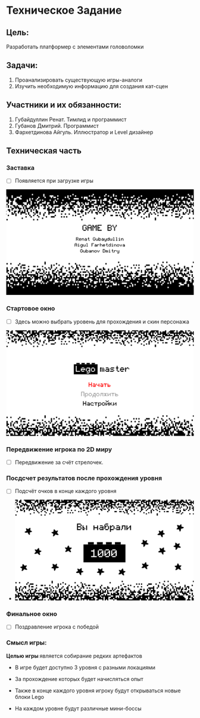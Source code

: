 # Техническое Задание
## Цель:
Разработать платформер с элементами головоломки
## Задачи:
1. Проанализировать существующую игры-аналоги
2. Изучить необходимую информацию для создания кат-сцен
## Участники и их обязанности:
1. Губайдуллин Ренат. Тимлид и программист
2. Губанов Дмитрий. Программист
3. Фархетдинова Айгуль. Иллюстратор и Level дизайнер
## Техническая часть
### Заставка
- [ ] Появляется при загрузке игры

![Иллюстрация к проекту](data/1.png)
### Стартовое окно
-[ ] Здесь можно выбрать уровень для прохождения и скин персонажа

![Иллюстрация к проекту](data/2.png)
### Передвижение игрока по 2D миру
-[ ] Передвижение за счёт стрелочек.



### Посдсчет результатов после прохождения уровня
- [ ] Подсчёт очков в конце каждого уровня
- ![Иллюстрация к проекту](data/3.png)
### Финальное окно
-[ ] Поздравление игрока с победой
### Смысл игры:
<p> <strong>Целью игры </strong> является собирание редких артефактов</p>

- В игре будет доступно 3 уровня с разными локациями

- За прохождение которых будет начисляться опыт

- Также в конце каждого уровня игроку будут открываться новые блоки Lego

- На каждом уровне будут различные мини-боссы

